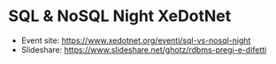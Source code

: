 # SQL & NoSQL Night XeDotNet
* Event site: https://www.xedotnet.org/eventi/sql-vs-nosql-night
* Slideshare: https://www.slideshare.net/ghotz/rdbms-pregi-e-difetti
